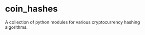 coin_hashes
===========

A collection of python modules for various cryptocurrency hashing algorithms.
